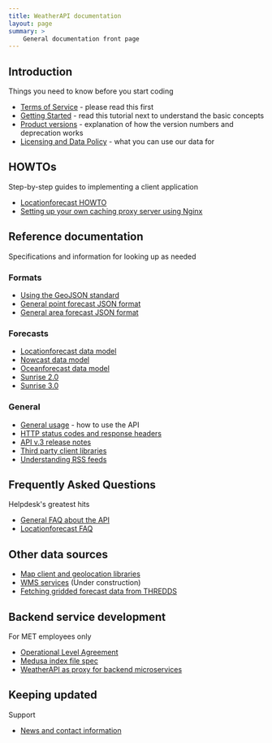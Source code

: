 ```yaml
---
title: WeatherAPI documentation
layout: page
summary: >
    General documentation front page
---
```


## Introduction

Things you need to know before you start coding

- [Terms of Service](./TermsOfService) - please read this first
- [Getting Started](./GettingStarted) - read this tutorial next to understand the basic concepts
- [Product versions](./versions) - explanation of how the version numbers and deprecation works
- [Licensing and Data Policy](./License) - what you can use our data for

## HOWTOs

Step-by-step guides to implementing a client application

- [Locationforecast HOWTO](locationforecast/HowTO)
- [Setting up your own caching proxy server using Nginx](https://github.com/havardf/locationforecast-tutorial)

## Reference documentation

Specifications and information for looking up as needed

### Formats

- [Using the GeoJSON standard](./GeoJSON)
- [General point forecast JSON format](./ForecastJSON)
- [General area forecast JSON format](./AreaForecastJSON)

### Forecasts

- [Locationforecast data model](./locationforecast/datamodel)
- [Nowcast data model](./nowcast/datamodel)
- [Oceanforecast data model](./oceanforecast/datamodel)
- [Sunrise 2.0](./sunrise/astro)
- [Sunrise 3.0](./sunrise/celestial)

### General

- [General usage](./usage) - how to use the API
- [HTTP status codes and response headers](./StatusCodes)
- [API v.3 release notes](./v3relnotes)
- [Third party client libraries](./ClientLibraries)
- [Understanding RSS feeds](./RSS)

## Frequently Asked Questions

Helpdesk's greatest hits

- [General FAQ about the API](./FAQ)
- [Locationforecast FAQ](locationforecast/FAQ)

## Other data sources

- [Map client and geolocation libraries](./MapClients)
- [WMS services](./WMS)  (Under construction)
- [Fetching gridded forecast data from THREDDS](./thredds)

## Backend service development

For MET employees only

- [Operational Level Agreement](./OLA)
- [Medusa index file spec](./indexfiles)
- [WeatherAPI as proxy for backend microservices](./ProxyForBackends)

## Keeping updated

Support

- [News and contact information](./support)
